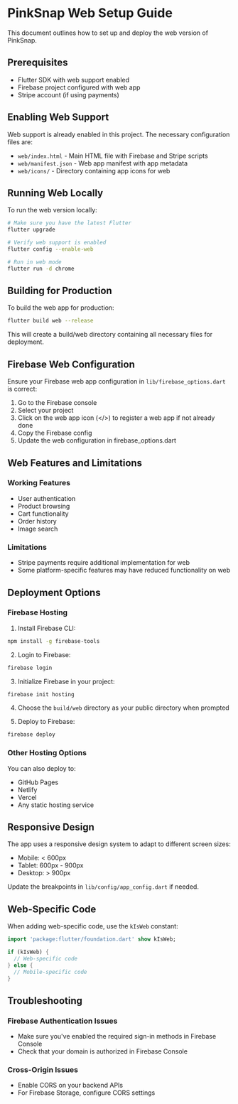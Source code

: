 # PinkSnap Web Setup Guide

This document outlines how to set up and deploy the web version of PinkSnap.

## Prerequisites

- Flutter SDK with web support enabled
- Firebase project configured with web app
- Stripe account (if using payments)

## Enabling Web Support

Web support is already enabled in this project. The necessary configuration files are:
- `web/index.html` - Main HTML file with Firebase and Stripe scripts
- `web/manifest.json` - Web app manifest with app metadata
- `web/icons/` - Directory containing app icons for web

## Running Web Locally

To run the web version locally:

```bash
# Make sure you have the latest Flutter
flutter upgrade

# Verify web support is enabled
flutter config --enable-web

# Run in web mode
flutter run -d chrome
```

## Building for Production

To build the web app for production:

```bash
flutter build web --release
```

This will create a build/web directory containing all necessary files for deployment.

## Firebase Web Configuration

Ensure your Firebase web app configuration in `lib/firebase_options.dart` is correct:

1. Go to the Firebase console
2. Select your project
3. Click on the web app icon (</>) to register a web app if not already done
4. Copy the Firebase config
5. Update the web configuration in firebase_options.dart

## Web Features and Limitations

### Working Features
- User authentication
- Product browsing
- Cart functionality
- Order history
- Image search

### Limitations
- Stripe payments require additional implementation for web
- Some platform-specific features may have reduced functionality on web

## Deployment Options

### Firebase Hosting

1. Install Firebase CLI:
```bash
npm install -g firebase-tools
```

2. Login to Firebase:
```bash
firebase login
```

3. Initialize Firebase in your project:
```bash
firebase init hosting
```

4. Choose the `build/web` directory as your public directory when prompted

5. Deploy to Firebase:
```bash
firebase deploy
```

### Other Hosting Options

You can also deploy to:
- GitHub Pages
- Netlify
- Vercel
- Any static hosting service

## Responsive Design

The app uses a responsive design system to adapt to different screen sizes:
- Mobile: < 600px
- Tablet: 600px - 900px
- Desktop: > 900px

Update the breakpoints in `lib/config/app_config.dart` if needed.

## Web-Specific Code

When adding web-specific code, use the `kIsWeb` constant:

```dart
import 'package:flutter/foundation.dart' show kIsWeb;

if (kIsWeb) {
  // Web-specific code
} else {
  // Mobile-specific code
}
```

## Troubleshooting

### Firebase Authentication Issues
- Make sure you've enabled the required sign-in methods in Firebase Console
- Check that your domain is authorized in Firebase Console

### Cross-Origin Issues
- Enable CORS on your backend APIs
- For Firebase Storage, configure CORS settings